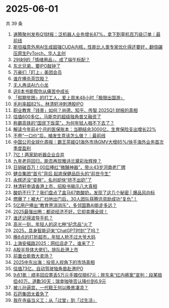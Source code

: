 # 2025-06-01

共 39 条

<!-- BEGIN 36KR -->
<!-- 最后更新时间 2025-06-01 15:11:57 +0800 -->
1. [速腾聚创发布Q1财报：泛机器人业务增长87%，拿下割草机百万级订单｜最前线](https://36kr.com/p/3315977960302857)
1. [斯坦福意外用AI生成超强CUDA内核，性能比人类专家优化得还要好，翻倍碾压原生PyTorch，华人主创](https://36kr.com/p/3315970366925056)
1. [29块9的「情绪用品」，成了端午标配？](https://36kr.com/p/3315816981309961)
1. [东北兄弟，要IPO敲钟了](https://36kr.com/p/3316163585812999)
1. [万豪们「盯上」美团会员](https://36kr.com/p/3315283725707776)
1. [谁在捧杀茶饮股？](https://36kr.com/p/3306560771742214)
1. [无人再谈AI六小龙](https://36kr.com/p/3316013463266566)
1. [这6本书能帮你从痛苦中成长](https://36kr.com/p/3286811187667843)
1. [「假期贫困」的打工人，爱上周末48小时「极限出国游」](https://36kr.com/p/3314797112960770)
1. [毛利率超82%，林清轩冲刺港股IPO](https://36kr.com/p/3316293321681157)
1. [职业教育「钱景」如何？尚德、知乎、传智 2025Q1 财报的真相](https://36kr.com/p/3312426768720904)
1. [估值600多亿，马斯克的超级独角兽又融资了](https://36kr.com/p/3315871739750662)
1. [称霸高铁的“国民下饭菜”，为何年轻人咽不下去了？](https://36kr.com/p/3316070574287365)
1. [解读今年前4个月的医保账本：当期结余3000亿，生育保险支出增长22%](https://36kr.com/p/3315949206415625)
1. [不卷“一口价”后，植发生意该怎么做？｜最前线](https://36kr.com/p/3314520982595587)
1. [中国公司全球化周报｜霸王茶姬Q1海外市场GMV大增85%/快手海外业务首次季度盈利](https://36kr.com/p/3315973238892802)
1. [7亿！两家助听器企业合并](https://36kr.com/p/3315758006233609)
1. [九年老将回归，能否再现雅诗兰黛彩妆辉煌？](https://36kr.com/p/3316432491768320)
1. [日销破百万！00后捧红“微醺神器”，带火43岁河南老厂牌](https://36kr.com/p/3316528221891072)
1. [健合集团“首亏”背后    起底保健品巨头的“前世今生”](https://36kr.com/p/3316592696501504)
1. [永辉还没“变胖”，名创却快“挤不出奶”了](https://36kr.com/p/3306451879811590)
1. [林清轩申请香港上市，招股书揭示八大真相](https://36kr.com/p/3315150281664774)
1. [酸奶不行了？我们盘点了盒马67款酸奶，发现了这几个秘密 | 爆品风向标](https://36kr.com/p/3315126333434370)
1. [燃爆了！被大厂扫地出门后，30人团队获腾讯资助成功“复仇”！](https://36kr.com/p/3315167169882630)
1. [5亿用户捧出“教育界消消乐”，多邻国靠AI能走多远？](https://36kr.com/p/3315173145323783)
1. [2025最强出圈：都说经济不好，它却卖爆全球！](https://36kr.com/p/3315182721018117)
1. [谁还记得波导手机？](https://36kr.com/p/3315742565148933)
1. [高光一刻，年轻人的这七种“纪念品”火了](https://36kr.com/p/3313070010967301)
1. [2025，具身智能迎来“ChatGPT时刻”了吗？](https://36kr.com/p/3315088372460040)
1. [晚8点的打折超市，年轻人抢不过大爷大妈](https://36kr.com/p/3314794802096137)
1. [上海安福路2025：网红店走了，谁来了？](https://36kr.com/p/3314584208140295)
1. [A股半导体大佬们，排队赴港上市](https://36kr.com/p/3306108558072325)
1. [前置仓能救大卖场？](https://36kr.com/p/3315088606079238)
1. [2025中东出海：投资人视角下的市场真相](https://36kr.com/p/3309410891605511)
1. [估值73亿，自动驾驶独角兽赴港IPO](https://36kr.com/p/3315052499739907)
1. [9点1氪｜顺丰回应寄丢5万元手镯仅赔67元；胖东来“红内裤案”宣判：段某赔偿40万，道歉30天；瑞幸咖啡否认降价到6.9元](https://36kr.com/p/3315776548399362)
1. [被儿孙逼宫，一代鞋王何以晚景凄凉？](https://36kr.com/p/3315071359691264)
1. [石药集团太着急了](https://36kr.com/p/3315050915047938)
1. [我在寺庙当义工：从「过堂」到「过生活」](https://36kr.com/p/3313100032500744)
<!-- END 36KR -->